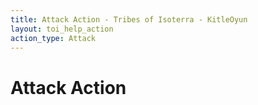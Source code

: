 ```yaml
---
title: Attack Action - Tribes of Isoterra - KitleOyun
layout: toi_help_action
action_type: Attack
---
```


<h1 class="h1">Attack Action</h1>

